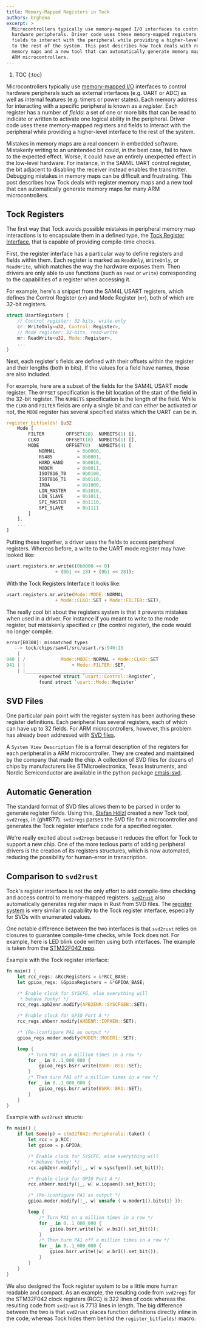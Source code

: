 ```yaml
---
title: Memory-Mapped Registers in Tock
authors: brghena
excerpt: >
  Microcontrollers typically use memory-mapped I/O interfaces to control
  hardware peripherals. Driver code uses these memory-mapped registers and
  fields to interact with the peripheral while providing a higher-level interface
  to the rest of the system. This post describes how Tock deals with register
  memory maps and a new tool that can automatically generate memory maps for many
  ARM microcontrollers.
---
```


1. TOC
{:toc}

Microcontrollers typically use [memory-mapped
I/O](https://en.wikipedia.org/wiki/Memory-mapped_I/O) interfaces to
control hardware peripherals such as external interfaces (e.g. UART or
ADC) as well as internal features (e.g. timers or power states). Each memory
address for interacting with a specific peripheral is known as a *register*.
Each register has a number of *fields*: a set of one or more
bits that can be read to indicate or written to activate one logical ability
in the peripheral. Driver code uses these memory-mapped registers and fields to
interact with the peripheral while providing a higher-level interface to the
rest of the system.

Mistakes in memory maps are a real concern in embedded software. Mistakenly
writing to an unintended bit could, in the best case, fail to have to the expected
effect. Worse, it could have an entirely unexpected effect in the
low-level hardware. For instance, in the SAM4L UART control register, the bit
adjacent to disabling the receiver instead enables the transmitter. Debugging
mistakes in memory maps can be difficult and frustrating. This post
describes how Tock deals with register memory maps and a new tool that can
automatically generate memory maps for many ARM microcontrollers.

## Tock Registers

The first way that Tock avoids possible mistakes in peripheral memory map
interactions is to encapsulate them in a defined type, the
[Tock Register Interface](https://github.com/tock/tock/tree/master/libraries/tock-register-interface),
that is capable of providing compile-time checks.

First, the register interface has a particular way to define registers and
fields within them. Each register is marked as `ReadOnly`, `WriteOnly`,
or `ReadWrite`, which matches the way the hardware exposes them. Then
drivers are only able to use functions (such as `read` or `write`)
corresponding to the capabilities of a register when accessing it.

For example, here's a snippet from the SAM4L USART registers, which defines the
Control Register (`cr`) and Mode Register (`mr`), both of which are 32-bit
registers.

```rust
struct UsartRegisters {
    // Control register: 32-bits, write-only
    cr: WriteOnly<u32, Control::Register>,
    // Mode register: 32-bits, read-write
    mr: ReadWrite<u32, Mode::Register>,
    ...
}
```

Next, each register's fields are defined with their offsets within the
register and their lengths (both in bits). If the values for a field have
names, those are also included.

For example, here are a subset of the fields for the SAM4L USART mode register.
The `OFFSET` specification is the bit location of the start of the field in the
32-bit register. The `NUMBITS` specification is the length of the field. While
the `CLK0` and `FILTER` fields are only a single bit and can either be
activated or not, the `MODE` register has several specified states which the
UART can be in.

```rust
register_bitfields! [u32
    Mode [
        FILTER        OFFSET(28)  NUMBITS(1) [],
        CLKO          OFFSET(18)  NUMBITS(1) [],
        MODE          OFFSET(0)   NUMBITS(4) [
            NORMAL        = 0b0000,
            RS485         = 0b0001,
            HARD_HAND     = 0b0010,
            MODEM         = 0b0011,
            ISO7816_T0    = 0b0100,
            ISO7816_T1    = 0b0110,
            IRDA          = 0b1000,
            LIN_MASTER    = 0b1010,
            LIN_SLAVE     = 0b1011,
            SPI_MASTER    = 0b1110,
            SPI_SLAVE     = 0b1111
        ]
    ],
    ...
]
```

Putting these together, a driver uses the fields to access peripheral
registers. Whereas before, a write to the UART mode register may have looked
like:

```rust
usart.registers.mr.write((0b0000 << 0)
                  + (0b1 << 18) + (0b1 << 28));
```

With the Tock Registers Interface it looks like:

```rust
usart.registers.mr.write(Mode::MODE::NORMAL
                  + Mode::CLKO::SET + Mode::FILTER::SET);
```

The really cool bit about the registers system is that it prevents mistakes
when used in a driver. For instance if you meant to write to the mode register,
but mistakenly specified `cr` (the control register), the code would no longer
compile.

```rust
error[E0308]: mismatched types
   --> tock/chips/sam4l/src/usart.rs:940:13
    |
940 | /             Mode::MODE::NORMAL + Mode::CLK0::SET
941 | |                 + Mode::FILTER::SET,
    | |___________________________________^
            expected struct `usart::Control::Register`,
            found struct `usart::Mode::Register`
```

## SVD Files

One particular pain point with the register system has been authoring these
register definitions. Each peripheral has several registers, each of which can
have up to 32 fields. For ARM microcontrollers, however, this problem has
already been addressed with
[SVD files](http://arm-software.github.io/CMSIS_5/SVD/html/index.html).

A `System View Description` file is a formal description of the registers for
each peripheral in a ARM microcontroller. They are created and maintained by
the company that made the chip. A collection of SVD files for dozens of chips
by manufacturers like STMicroelectronics, Texas Instruments, and Nordic
Semiconductor are available in the python package
[cmsis-svd](https://github.com/posborne/cmsis-svd).

## Automatic Generation

The standard format of SVD files allows them to be parsed in order to generate
register fields. Using this, [Stefan Hölzl](https://github.com/stefanhoelzl)
created a new Tock tool, `svd2regs`, in (gh#877). `svd2regs` parses the SVD
file for a microcontroller and generates the Tock register interface code for a
specified register.

We're really excited about `svd2regs` because it reduces the effort for Tock to
support a new chip. One of the more tedious parts of adding peripheral drivers
is the creation of its registers structures, which is now automated, reducing
the possibility for human-error in transcription.

## Comparison to `svd2rust`

Tock's register interface is not the only effort to add compile-time
checking and access control to memory-mapped registers.
[`svd2rust`](https://github.com/japaric/svd2rust) also automatically generates
register maps in Rust from SVD files. The
[register system](https://docs.rs/svd2rust/0.12.1/svd2rust/) is very
similar in capability to the Tock register interface, especially for SVDs with
enumerated values.

One notable difference between the two interfaces is that `svd2rust` relies on
closures to guarantee compile-time checks, while Tock does not. For example,
here is LED blink code written using both interfaces. The example is taken from
the [STM32F042 repo](https://github.com/therealprof/stm32f042/blob/master/examples/blinky.rs).

Example with the Tock register interface:

```rust
fn main() {
    let rcc_regs: &RccRegisters = &*RCC_BASE;
    let gpioa_regs: &GpioaRegisters = &*GPIOA_BASE;

    /* Enable clock for SYSCFG, else everything will
     * behave funky! */
    rcc_regs.apb2enr.modify(APB2ENR::SYSCFGEN::SET);

    /* Enable clock for GPIO Port A */
    rcc_regs.ahbenr.modify(AHBENR::IOPAEN::SET);

    /* (Re-)configure PA1 as output */
    gpioa_regs.moder.modify(MODER::MODER1::SET);

    loop {
        /* Turn PA1 on a million times in a row */
        for _ in 0..1_000_000 {
            gpioa_regs.bsrr.write(BSRR::BS1::SET);
        }
        /* Then turn PA1 off a million times in a row */
        for _ in 0..1_000_000 {
            gpioa_regs.bsrr.write(BSRR::BR1::SET);
        }
    }
}
```

Example with `svd2rust` structs:

```rust
fn main() {
    if let Some(p) = stm32f042::Peripherals::take() {
        let rcc = p.RCC;
        let gpioa = p.GPIOA;

        /* Enable clock for SYSCFG, else everything will
         * behave funky! */
        rcc.apb2enr.modify(|_, w| w.syscfgen().set_bit());

        /* Enable clock for GPIO Port A */
        rcc.ahbenr.modify(|_, w| w.iopaen().set_bit());

        /* (Re-)configure PA1 as output */
        gpioa.moder.modify(|_, w| unsafe { w.moder1().bits(1) });

        loop {
            /* Turn PA1 on a million times in a row */
            for _ in 0..1_000_000 {
                gpioa.bsrr.write(|w| w.bs1().set_bit());
            }
            /* Then turn PA1 off a million times in a row */
            for _ in 0..1_000_000 {
                gpioa.bsrr.write(|w| w.br1().set_bit());
            }
        }
    }
}
```

We also designed the Tock register system to be a little more human readable
and compact. As an example, the resulting code from `svd2regs` for the
STM32F042 clock registers (RCC) is 322 lines of code whereas the resulting
code from `svd2rust` is 7713 lines in length. The big difference between the
two is that `svd2rust` places function definitions directly inline in the code,
whereas Tock hides them behind the `register_bitfields!` macro.
